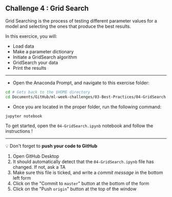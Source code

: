 ## Challenge 4 : Grid Search

Grid Searching is the process of testing different parameter values for a model and selecting the ones that produce the best results. 

In this exercice, you will:
- Load data
- Make a parameter dictionary
- Initiate a GridSearch algorithm
- GridSearch your data
- Print the results

---

- Open the Anaconda Prompt, and navigate to this exercise folder:
```bash
cd # Gets back to the $HOME directory
cd Documents/GitHub/ml-week-challenges/03-Best-Practices/04-GridSearch
```

- Once you are located in the proper folder, run the following command:

```bash
jupyter notebook
```

To get started, open the `04-GridSearch.ipynb` notebook and follow the instructions !


---

:bulb: Don't forget to **push your code to GitHub**

1. Open GitHub Desktop
1. It should automatically detect that the `04-GridSearch.ipynb` file has changed. If not, ask a TA
1. Make sure this file is ticked, and write a _commit message_ in the bottom left form
1. Click on the "Commit to `master`" button at the bottom of the form
1. Click on the "Push `origin`" button at the top of the window


